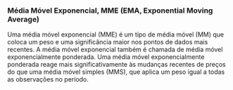 ### Média Móvel Exponencial, MME (EMA, Exponential Moving Average)

Uma média móvel exponencial (MME) é um tipo de média móvel (MM) que coloca um peso e uma significância maior nos pontos de dados mais recentes. A média móvel exponencial também é chamada de média móvel exponencialmente ponderada. Uma média móvel exponencialmente ponderada reage mais significativamente às mudanças recentes de preços do que uma média móvel simples (MMS), que aplica um peso igual a todas as observações no período.

